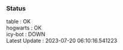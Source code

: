 ### Status


table : OK  
hogwarts : OK  
icy-bot : DOWN  
Latest Update : 2023-07-20 06:10:16.541223
